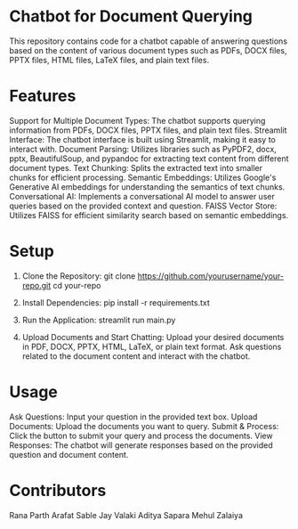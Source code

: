 # Chatbot for Document Querying
This repository contains code for a chatbot capable of answering questions based on the content of various document types such as PDFs, DOCX files, PPTX files, HTML files, LaTeX files, and plain text files.

# Features
Support for Multiple Document Types: The chatbot supports querying information from PDFs, DOCX files, PPTX files, and plain text files.
Streamlit Interface: The chatbot interface is built using Streamlit, making it easy to interact with.
Document Parsing: Utilizes libraries such as PyPDF2, docx, pptx, BeautifulSoup, and pypandoc for extracting text content from different document types.
Text Chunking: Splits the extracted text into smaller chunks for efficient processing.
Semantic Embeddings: Utilizes Google's Generative AI embeddings for understanding the semantics of text chunks.
Conversational AI: Implements a conversational AI model to answer user queries based on the provided context and question.
FAISS Vector Store: Utilizes FAISS for efficient similarity search based on semantic embeddings.

# Setup
1. Clone the Repository:
git clone https://github.com/yourusername/your-repo.git
cd your-repo


2. Install Dependencies:
pip install -r requirements.txt


3. Run the Application:
streamlit run main.py

4. Upload Documents and Start Chatting:
Upload your desired documents in PDF, DOCX, PPTX, HTML, LaTeX, or plain text format.
Ask questions related to the document content and interact with the chatbot.



# Usage
Ask Questions: Input your question in the provided text box.
Upload Documents: Upload the documents you want to query.
Submit & Process: Click the button to submit your query and process the documents.
View Responses: The chatbot will generate responses based on the provided question and document content.


# Contributors
Rana Parth
Arafat Sable
Jay Valaki 
Aditya Sapara
Mehul Zalaiya
